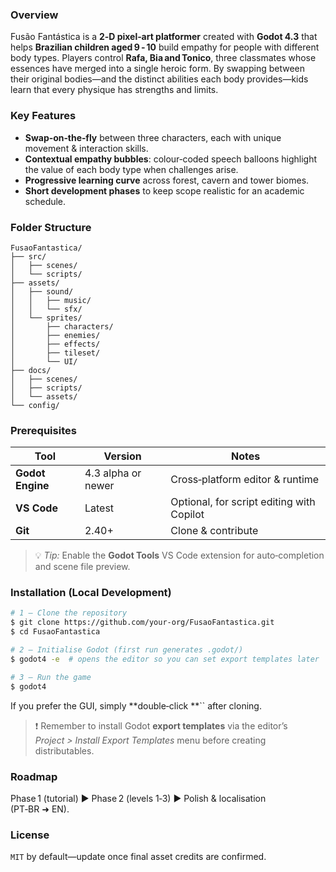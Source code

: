 ### Overview

Fusão Fantástica is a **2‑D pixel‑art platformer** created with **Godot 4.3** that helps **Brazilian children aged 9 ‑ 10** build empathy for people with different body types. Players control **Rafa, Bia and Tonico**, three classmates whose essences have merged into a single heroic form. By swapping between their original bodies—and the distinct abilities each body provides—kids learn that every physique has strengths and limits.

### Key Features

- **Swap‑on‑the‑fly** between three characters, each with unique movement & interaction skills.
- **Contextual empathy bubbles**: colour‑coded speech balloons highlight the value of each body type when challenges arise.
- **Progressive learning curve** across forest, cavern and tower biomes.
- **Short development phases** to keep scope realistic for an academic schedule.

### Folder Structure

```
FusaoFantastica/
├── src/
│   ├── scenes/
│   └── scripts/
├── assets/
│   ├── sound/
│   │   ├── music/
│   │   └── sfx/
│   └── sprites/
│       ├── characters/
│       ├── enemies/
│       ├── effects/
│       ├── tileset/
│       └── UI/
├── docs/
│   ├── scenes/
│   ├── scripts/
│   └── assets/
└── config/
```

### Prerequisites

| Tool             | Version            | Notes                                     |
| ---------------- | ------------------ | ----------------------------------------- |
| **Godot Engine** | 4.3 alpha or newer | Cross‑platform editor & runtime           |
| **VS Code**      | Latest             | Optional, for script editing with Copilot |
| **Git**          | 2.40+              | Clone & contribute                        |

> 💡 *Tip:* Enable the **Godot Tools** VS Code extension for auto‑completion and scene file preview.

### Installation (Local Development)

```bash
# 1 – Clone the repository
$ git clone https://github.com/your‑org/FusaoFantastica.git
$ cd FusaoFantastica

# 2 – Initialise Godot (first run generates .godot/)
$ godot4 -e  # opens the editor so you can set export templates later

# 3 – Run the game
$ godot4
```

If you prefer the GUI, simply **double‑click **`` after cloning.

> ❗ Remember to install Godot **export templates** via the editor’s *Project > Install Export Templates* menu before creating distributables.

### Roadmap

Phase 1 (tutorial) ▶ Phase 2 (levels 1‑3) ▶ Polish & localisation (PT‑BR ➜ EN).

### License

`MIT` by default—update once final asset credits are confirmed.

